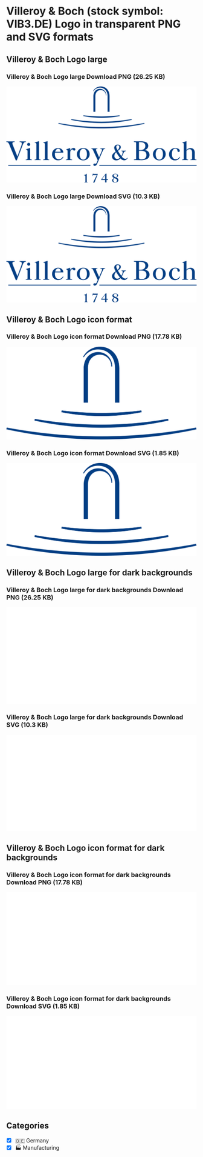 # Villeroy & Boch (stock symbol: VIB3.DE) Logo in transparent PNG and SVG formats

## Villeroy & Boch Logo large

### Villeroy & Boch Logo large Download PNG (26.25 KB)

![Villeroy & Boch Logo large Download PNG (26.25 KB)](/img/orig/VIB3.DE_BIG-42cb2e3f.png)

### Villeroy & Boch Logo large Download SVG (10.3 KB)

![Villeroy & Boch Logo large Download SVG (10.3 KB)](/img/orig/VIB3.DE_BIG-8304558c.svg)

## Villeroy & Boch Logo icon format

### Villeroy & Boch Logo icon format Download PNG (17.78 KB)

![Villeroy & Boch Logo icon format Download PNG (17.78 KB)](/img/orig/VIB3.DE-628f7636.png)

### Villeroy & Boch Logo icon format Download SVG (1.85 KB)

![Villeroy & Boch Logo icon format Download SVG (1.85 KB)](/img/orig/VIB3.DE-34442921.svg)

## Villeroy & Boch Logo large for dark backgrounds

### Villeroy & Boch Logo large for dark backgrounds Download PNG (26.25 KB)

![Villeroy & Boch Logo large for dark backgrounds Download PNG (26.25 KB)](/img/orig/VIB3.DE_BIG.D-f6b2ffca.png)

### Villeroy & Boch Logo large for dark backgrounds Download SVG (10.3 KB)

![Villeroy & Boch Logo large for dark backgrounds Download SVG (10.3 KB)](/img/orig/VIB3.DE_BIG.D-d803b068.svg)

## Villeroy & Boch Logo icon format for dark backgrounds

### Villeroy & Boch Logo icon format for dark backgrounds Download PNG (17.78 KB)

![Villeroy & Boch Logo icon format for dark backgrounds Download PNG (17.78 KB)](/img/orig/VIB3.DE.D-91a8e7fd.png)

### Villeroy & Boch Logo icon format for dark backgrounds Download SVG (1.85 KB)

![Villeroy & Boch Logo icon format for dark backgrounds Download SVG (1.85 KB)](/img/orig/VIB3.DE.D-92b47fbd.svg)



## Categories
- [x] 🇩🇪 Germany
- [x] 🏭 Manufacturing
